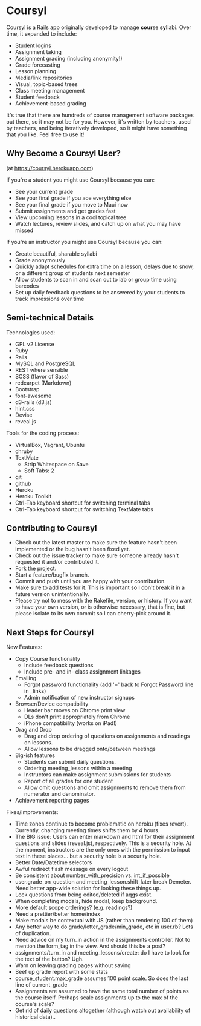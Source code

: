 Coursyl
=======

Coursyl is a Rails app originally developed to manage <b>cour</b>se <b>syl</b>labi.  Over time, it expanded to include:

* Student logins
* Assignment taking
* Assignment grading (including anonymity!)
* Grade forecasting
* Lesson planning
* Media/link repositories
* Visual, topic-based trees
* Class meeting management
* Student feedback
* Achievement-based grading

It's true that there are hundreds of course management software packages out there, so it may not be for you.  However, it's written by teachers, used by teachers, and being iteratively developed, so it might have something that you like.  Feel free to use it!

Why Become a Coursyl User?
-------

(at https://coursyl.herokuapp.com)

If you're a student you might use Coursyl because you can:

* See your current grade
* See your final grade if you ace everything else
* See your final grade if you move to Maui now
* Submit assignments and get grades fast
* View upcoming lessons in a cool topical tree
* Watch lectures, review slides, and catch up on what you may have missed

If you're an instructor you might use Coursyl because you can:

* Create beautiful, sharable syllabi
* Grade anonymously
* Quickly adapt schedules for extra time on a lesson, delays due to snow, or a different group of students next semester
* Allow students to scan in and scan out to lab or group time using barcodes
* Set up daily feedback questions to be answered by your students to track impressions over time

Semi-technical Details
-------

Technologies used:

* GPL v2 License
* Ruby
* Rails
* MySQL and PostgreSQL
* REST where sensible
* SCSS (flavor of Sass)
* redcarpet (Markdown)
* Bootstrap
* font-awesome
* d3-rails (d3.js)
* hint.css
* Devise
* reveal.js

Tools for the coding process:

* VirtualBox, Vagrant, Ubuntu
* chruby
* TextMate
	* Strip Whitespace on Save
	* Soft Tabs: 2
* git
* github
* Heroku
* Heroku Toolkit
* Ctrl-Tab keyboard shortcut for switching terminal tabs
* Ctrl-Tab keyboard shortcut for switching TextMate tabs

Contributing to Coursyl
-------

* Check out the latest master to make sure the feature hasn't been implemented or the bug hasn't been fixed yet.
* Check out the issue tracker to make sure someone already hasn't requested it and/or contributed it.
* Fork the project.
* Start a feature/bugfix branch.
* Commit and push until you are happy with your contribution.
* Make sure to add tests for it. This is important so I don't break it in a future version unintentionally.
* Please try not to mess with the Rakefile, version, or history. If you want to have your own version, or is otherwise necessary, that is fine, but please isolate to its own commit so I can cherry-pick around it.

Next Steps for Coursyl
-------

New Features:

* Copy Course functionality
  * Include feedback questions
  * Include pre- and in- class assignment linkages
* Emailing
  * Forgot password functionality (add '=' back to Forgot Password line in _links)
  * Admin notification of new instructor signups
* Browser/Device compatibility
  * Header bar moves on Chrome print view
  * DLs don't print appropriately from Chrome
  * iPhone compatibility (works on iPad!)
* Drag and Drop
  * Drag and drop ordering of questions on assignments and readings on lessons.
  * Allow lessons to be dragged onto/between meetings
* Big-ish features
  * Students can submit daily questions.
  * Ordering meeting_lessons within a meeting
  * Instructors can make assignment submissions for students
  * Report of all grades for one student
  * Allow omit questions and omit assignments to remove them from numerator and denominator.
* Achievement reporting pages

Fixes/Improvements:

* Time zones continue to become problematic on heroku (fixes revert).  Currently, changing meeting times shifts them by 4 hours.
* The BIG issue: Users can enter markdown and html for their assignment questions and slides (reveal.js), respectively.  This is a security hole.  At the moment, instructors are the only ones with the permission to input text in these places... but a security hole is a security hole.
* Better Date/Datetime selectors
* Awful redirect flash message on every logout
* Be consistent about number_with_precision vs. int_if_possible
* user.grade_on_question and meeting_lesson.shift_later break Demeter.  Need better app-wide solution for looking these things up.
* Lock questions from being edited/deleted if aqgs exist.
* When completing modals, hide modal, keep background.
* More default scope orderings?  (e.g. readings?)
* Need a prettier/better home/index
* Make modals be contextual with JS (rather than rendering 100 of them)
* Any better way to do grade/letter_grade/min_grade, etc in user.rb?  Lots of duplication.
* Need advice on my turn_in action in the assignments controller. Not to mention the form_tag in the view. And should this be a post?
* assignments/turn_in and meeting_lessons/create: do I have to look for the text of the button?  Ugh.
* Warn on leaving grading pages without saving
* Beef up grade report with some stats
* course_student.max_grade assumes 100 point scale.  So does the last line of current_grade
* Assignments are assumed to have the same total number of points as the course itself.  Perhaps scale assignments up to the max of the course's scale?
* Get rid of daily questions altogether (although watch out availability of historical data)..
